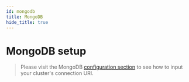 ```yaml
---
id: mongodb
title: MongoDB
hide_title: true
---
```


# MongoDB setup

> Please visit the MongoDB [configuration section](../../configuration/database/mongodb) to see how to input your cluster's connection URI.
